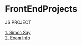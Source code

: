 # FrontEndProjects


JS PROJECT<br><br>
<a href="https://simon-say-game-dar0.onrender.com/">1. Simon Say </a><br>
<a href="https://examinfoproject.onrender.com">2. Exam Info </a>
